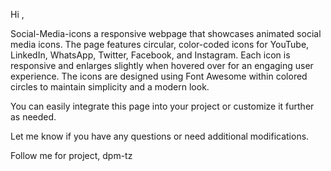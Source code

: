 Hi ,

Social-Media-icons a responsive webpage that showcases animated social media icons. The page features circular, color-coded icons for YouTube, LinkedIn, WhatsApp, Twitter, Facebook,
and Instagram. Each icon is responsive and enlarges slightly when hovered over for an engaging user experience. The icons are designed using Font Awesome within colored circles 
to maintain simplicity and a modern look.

You can easily integrate this page into your project or customize it further as needed.

Let me know if you have any questions or need additional modifications.

Follow me for project,
dpm-tz

